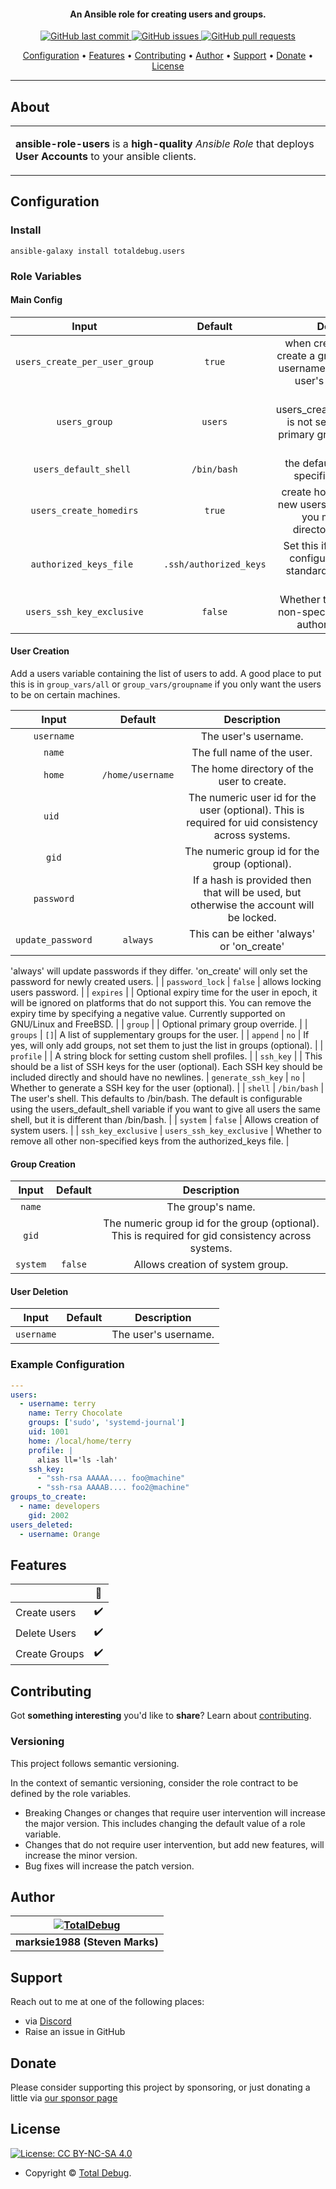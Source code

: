 <h4 align="center">An Ansible role for creating users and groups.</h4>

<p align="center">
    <a href="https://github.com/totaldebug/ansible-role-users/commits/master">
    <img src="https://img.shields.io/github/last-commit/totaldebug/ansible-role-users.svg?style=flat-square&logo=github&logoColor=white"
         alt="GitHub last commit">
    <a href="https://github.com/totaldebug/ansible-role-users/issues">
    <img src="https://img.shields.io/github/issues-raw/totaldebug/ansible-role-users.svg?style=flat-square&logo=github&logoColor=white"
         alt="GitHub issues">
    <a href="https://github.com/totaldebug/ansible-role-users/pulls">
    <img src="https://img.shields.io/github/issues-pr-raw/totaldebug/ansible-role-users.svg?style=flat-square&logo=github&logoColor=white"
         alt="GitHub pull requests">
</p>

<p align="center">
  <a href="#configuration">Configuration</a> •
  <a href="#features">Features</a> •
  <a href="#contributing">Contributing</a> •
  <a href="#author">Author</a> •
  <a href="#support">Support</a> •
  <a href="#donate">Donate</a> •
  <a href="#license">License</a>
</p>

---

## About

<table>
<tr>
<td>

**ansible-role-users** is a **high-quality** _Ansible Role_ that deploys **User Accounts** to your ansible clients.

</td>
</tr>
</table>

## Configuration

### Install

```shell
ansible-galaxy install totaldebug.users
```

### Role Variables

#### Main Config

| **Input** | **Default** | **Description** |
|:---------:|:-----------:|:---------------:|
| `users_create_per_user_group` | `true` | when creating users, also create a group with the same username and make that the user's primary group. |
| `users_group` | `users` | if users_create_per_user_group is not set, then this is the primary group for all created users. |
| `users_default_shell ` | `/bin/bash` | the default shell if none is specified for the user. |
| `users_create_homedirs` | `true` | create home directories for new users. Set this to false if you manage home directories separately. |
| `authorized_keys_file ` | `.ssh/authorized_keys` | Set this if the ssh server is configured to use a non standard authorized keys file. |
| `users_ssh_key_exclusive` | `false` | Whether to remove all other non-specified keys from the authorized_keys file. |


#### User Creation

Add a users variable containing the list of users to add. A good place to put this is in `group_vars/all` or `group_vars/groupname` if you only want the users to be on certain machines.

| **Input** | **Default** | **Description** |
|:---------:|:-----------:|:---------------:|
| `username` | | The user's username. |
| `name` | | The full name of the user. |
| `home` | `/home/username` | The home directory of the user to create. |
| `uid ` | | The numeric user id for the user (optional). This is required for uid consistency across systems. |
| `gid` | | The numeric group id for the group (optional). |
| `password` | | If a hash is provided then that will be used, but otherwise the account will be locked. |
| `update_password` | `always` | This can be either 'always' or 'on_create'
'always' will update passwords if they differ.
'on_create' will only set the password for newly created users. |
| `password_lock` | `false` | allows locking users password. |
| `expires` |  | Optional expiry time for the user in epoch, it will be ignored on platforms that do not support this. You can remove the expiry time by specifying a negative value. Currently supported on GNU/Linux and FreeBSD. |
| `group` | | Optional primary group override. |
| `groups` | `[]`| A list of supplementary groups for the user. |
| `append` | `no` | If yes, will only add groups, not set them to just the list in groups (optional). |
| `profile` | | A string block for setting custom shell profiles. |
| `ssh_key` | | This should be a list of SSH keys for the user (optional). Each SSH key should be included directly and should have no newlines.
| `generate_ssh_key` | `no` | Whether to generate a SSH key for the user (optional). |
| `shell` | `/bin/bash` | The user's shell. This defaults to /bin/bash. The default is configurable using the users_default_shell variable if you want to give all users the same shell, but it is different than /bin/bash. |
| `system` | `false` | Allows creation of system users. |
| `ssh_key_exclusive` | `users_ssh_key_exclusive` | Whether to remove all other non-specified keys from the authorized_keys file. |

#### Group Creation

| **Input** | **Default** | **Description** |
|:---------:|:-----------:|:---------------:|
| `name` | | The group's name. |
| `gid` | | The numeric group id for the group (optional). This is required for gid consistency across systems. |
| `system` | `false` | Allows creation of system group. |

#### User Deletion

| **Input** | **Default** | **Description** |
|:---------:|:-----------:|:---------------:|
| `username` | | The user's username. |

### Example Configuration

```yaml
---
users:
  - username: terry
    name: Terry Chocolate
    groups: ['sudo', 'systemd-journal']
    uid: 1001
    home: /local/home/terry
    profile: |
      alias ll='ls -lah'
    ssh_key:
      - "ssh-rsa AAAAA.... foo@machine"
      - "ssh-rsa AAAAB.... foo2@machine"
groups_to_create:
  - name: developers
    gid: 2002
users_deleted:
  - username: Orange
```

## Features

|                            |         🔰         |
| -------------------------- | :----------------: |
| Create users          |         ✔️         |
| Delete Users         |         ✔️         |
| Create Groups    |         ✔️         |


## Contributing

Got **something interesting** you'd like to **share**? Learn about [contributing](https://github.com/totaldebug/.github/blob/main/.github/CONTRIBUTING.md).

### Versioning

This project follows semantic versioning.

In the context of semantic versioning, consider the role contract to be defined by the role variables.

- Breaking Changes or changes that require user intervention will increase the major version. This includes changing the default value of a role variable.
- Changes that do not require user intervention, but add new features, will increase the minor version.
- Bug fixes will increase the patch version.

## Author

| [![TotalDebug](https://totaldebug.uk/assets/images/logo.png)](https://linkedin.com/in/marksie1988) |
|:--:|
| **marksie1988 (Steven Marks)** |

## Support

Reach out to me at one of the following places:

- via [Discord](https://discord.gg/6fmekudc8Q)
- Raise an issue in GitHub

## Donate

Please consider supporting this project by sponsoring, or just donating a little via [our sponsor page](https://github.com/sponsors/marksie1988)

## License

[![License: CC BY-NC-SA 4.0](https://img.shields.io/badge/License-CC%20BY--NC--SA%204.0-orange.svg?style=flat-square)](https://creativecommons.org/licenses/by-nc-sa/4.0/)

- Copyright © [Total Debug](https://totaldebug.uk "Total Debug").
